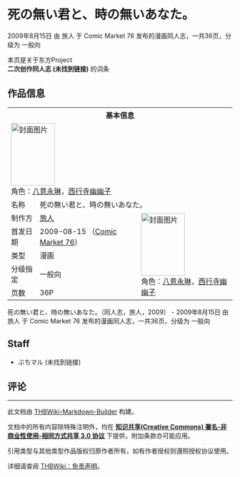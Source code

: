 # 死の無い君と、時の無いあなた。

<!-- source html: G:\repos\THBWiki-Markdown-Builder\THBWikiMarkdown\Temp\main\4\44\ns0%3A%E6%AD%BB%E3%81%AE%E7%84%A1%E3%81%84%E5%90%9B%E3%81%A8%E3%80%81%E6%99%82%E3%81%AE%E7%84%A1%E3%81%84%E3%81%82%E3%81%AA%E3%81%9F%E3%80%82.html -->

2009年8月15日 由 旅人 于 Comic Market 76 发布的漫画同人志，一共36页，分级为 一般向

本页是关于东方Project  
 **二次创作同人志 (未找到链接)** 的词条
## 作品信息

<table><tbody><tr><th colspan="3">基本信息</th></tr><tr><td class="cover-artwork-mobile" colspan="2"><a href="./文件-死の無い君と、時の無いあなた。封面.jpg.md" class="image" title="封面图片"><img alt="封面图片" src="https://upload.thwiki.cc/thumb/4/42/%E6%AD%BB%E3%81%AE%E7%84%A1%E3%81%84%E5%90%9B%E3%81%A8%E3%80%81%E6%99%82%E3%81%AE%E7%84%A1%E3%81%84%E3%81%82%E3%81%AA%E3%81%9F%E3%80%82%E5%B0%81%E9%9D%A2.jpg/98px-%E6%AD%BB%E3%81%AE%E7%84%A1%E3%81%84%E5%90%9B%E3%81%A8%E3%80%81%E6%99%82%E3%81%AE%E7%84%A1%E3%81%84%E3%81%82%E3%81%AA%E3%81%9F%E3%80%82%E5%B0%81%E9%9D%A2.jpg" decoding="async" loading="lazy" width="98" height="140" srcset="https://upload.thwiki.cc/thumb/4/42/%E6%AD%BB%E3%81%AE%E7%84%A1%E3%81%84%E5%90%9B%E3%81%A8%E3%80%81%E6%99%82%E3%81%AE%E7%84%A1%E3%81%84%E3%81%82%E3%81%AA%E3%81%9F%E3%80%82%E5%B0%81%E9%9D%A2.jpg/148px-%E6%AD%BB%E3%81%AE%E7%84%A1%E3%81%84%E5%90%9B%E3%81%A8%E3%80%81%E6%99%82%E3%81%AE%E7%84%A1%E3%81%84%E3%81%82%E3%81%AA%E3%81%9F%E3%80%82%E5%B0%81%E9%9D%A2.jpg 1.5x, https://upload.thwiki.cc/thumb/4/42/%E6%AD%BB%E3%81%AE%E7%84%A1%E3%81%84%E5%90%9B%E3%81%A8%E3%80%81%E6%99%82%E3%81%AE%E7%84%A1%E3%81%84%E3%81%82%E3%81%AA%E3%81%9F%E3%80%82%E5%B0%81%E9%9D%A2.jpg/197px-%E6%AD%BB%E3%81%AE%E7%84%A1%E3%81%84%E5%90%9B%E3%81%A8%E3%80%81%E6%99%82%E3%81%AE%E7%84%A1%E3%81%84%E3%81%82%E3%81%AA%E3%81%9F%E3%80%82%E5%B0%81%E9%9D%A2.jpg 2x" data-file-width="270" data-file-height="384"></a><div class="cover-char">角色：<a href="./八意永琳.md" title="八意永琳">八意永琳</a>，<a href="./西行寺幽幽子.md" title="西行寺幽幽子">西行寺幽幽子</a></div></td>
</tr><tr><td class="label">名称</td><td colspan="2"> 死の無い君と、時の無いあなた。 </td></tr><tr><td class="label">制作方</td><td><a href="./旅人.md" title="旅人">旅人</a></td><td class="cover-artwork" rowspan="5" style="min-width:140px;"><a href="./文件-死の無い君と、時の無いあなた。封面.jpg.md" class="image" title="封面图片"><img alt="封面图片" src="https://upload.thwiki.cc/thumb/4/42/%E6%AD%BB%E3%81%AE%E7%84%A1%E3%81%84%E5%90%9B%E3%81%A8%E3%80%81%E6%99%82%E3%81%AE%E7%84%A1%E3%81%84%E3%81%82%E3%81%AA%E3%81%9F%E3%80%82%E5%B0%81%E9%9D%A2.jpg/98px-%E6%AD%BB%E3%81%AE%E7%84%A1%E3%81%84%E5%90%9B%E3%81%A8%E3%80%81%E6%99%82%E3%81%AE%E7%84%A1%E3%81%84%E3%81%82%E3%81%AA%E3%81%9F%E3%80%82%E5%B0%81%E9%9D%A2.jpg" decoding="async" loading="lazy" width="98" height="140" srcset="https://upload.thwiki.cc/thumb/4/42/%E6%AD%BB%E3%81%AE%E7%84%A1%E3%81%84%E5%90%9B%E3%81%A8%E3%80%81%E6%99%82%E3%81%AE%E7%84%A1%E3%81%84%E3%81%82%E3%81%AA%E3%81%9F%E3%80%82%E5%B0%81%E9%9D%A2.jpg/148px-%E6%AD%BB%E3%81%AE%E7%84%A1%E3%81%84%E5%90%9B%E3%81%A8%E3%80%81%E6%99%82%E3%81%AE%E7%84%A1%E3%81%84%E3%81%82%E3%81%AA%E3%81%9F%E3%80%82%E5%B0%81%E9%9D%A2.jpg 1.5x, https://upload.thwiki.cc/thumb/4/42/%E6%AD%BB%E3%81%AE%E7%84%A1%E3%81%84%E5%90%9B%E3%81%A8%E3%80%81%E6%99%82%E3%81%AE%E7%84%A1%E3%81%84%E3%81%82%E3%81%AA%E3%81%9F%E3%80%82%E5%B0%81%E9%9D%A2.jpg/197px-%E6%AD%BB%E3%81%AE%E7%84%A1%E3%81%84%E5%90%9B%E3%81%A8%E3%80%81%E6%99%82%E3%81%AE%E7%84%A1%E3%81%84%E3%81%82%E3%81%AA%E3%81%9F%E3%80%82%E5%B0%81%E9%9D%A2.jpg 2x" data-file-width="270" data-file-height="384"></a><div class="cover-char">角色：<a href="./八意永琳.md" title="八意永琳">八意永琳</a>，<a href="./西行寺幽幽子.md" title="西行寺幽幽子">西行寺幽幽子</a></div></td>
</tr><tr><td class="label">首发日期</td><td>2009-08-15&#160;（<a href="/展会作品列表?e=Comic+Market%2376">Comic Market 76</a>）</td></tr><tr><td class="label">类型</td><td>漫画</td></tr><tr><td class="label">分级指定</td><td>一般向</td></tr><tr><td class="label">页数</td><td>36P</td></tr></tbody></table>

死の無い君と、時の無いあなた。（同人志，旅人，2009） - 2009年8月15日 由 旅人 于 Comic Market 76 发布的漫画同人志，一共36页，分级为 一般向
## Staff
- ぶちマル (未找到链接)

## 评论




---

此文档由 [THBWiki-Markdown-Builder](https://github.com/Delsin-Yu/THBWiki-Markdown-Builder) 构建。

文档中的所有内容除特殊注明外，均在 [**知识共享(Creative Commons) 署名-非商业性使用-相同方式共享 3.0 协议**](https://creativecommons.org/licenses/by-sa/3.0/deed.zh-hans) 下提供，附加条款亦可能应用。

引用类型与其他类型作品版权归原作者所有，如有作者授权则遵照授权协议使用。

详细请查阅 [THBWiki：免责声明](https://thbwiki.cc/THBWiki:%E5%85%8D%E8%B4%A3%E5%A3%B0%E6%98%8E)。

